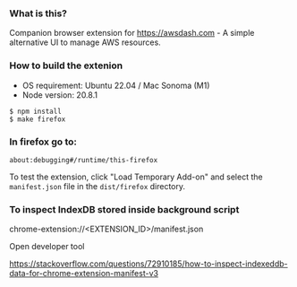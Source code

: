 ### What is this?
Companion browser extension for https://awsdash.com - A simple alternative UI to manage AWS resources.

### How to build the extenion

- OS requirement: Ubuntu 22.04 / Mac Sonoma (M1)
- Node version: 20.8.1

```
$ npm install
$ make firefox
```

### In firefox go to:

```
about:debugging#/runtime/this-firefox
```

To test the extension, click "Load Temporary Add-on" and select the `manifest.json` file in the `dist/firefox` directory.


### To inspect IndexDB stored inside background script

chrome-extension://<EXTENSION_ID>/manifest.json

Open developer tool

https://stackoverflow.com/questions/72910185/how-to-inspect-indexeddb-data-for-chrome-extension-manifest-v3

